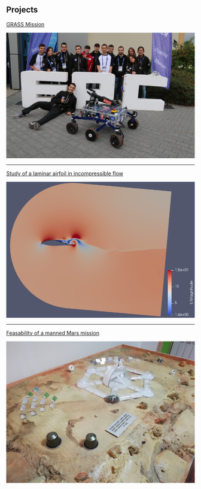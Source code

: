 ## Projects


[GRASS Mission](/ERC.md)

<img src="images/ERC2022.JPG?raw=true" width=600/>

---
[Study of a laminar airfoil in incompressible flow](/pdf/Campos_Bertrán_Gonzalo_FluidsCFD.pdf)

<img src="images/animation 1.0006.png?raw=true" width=600/>

---
[Feasability of a manned Mars mission](/Mars_TR.md)

<img src="images/Mar's Mission.jpg?raw=true" width=600/>
